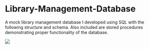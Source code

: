 # Library-Management-Database

A mock library management database I developed using SQL with the following structure and schema. Also included are stored procedures demonstrating proper functionality of the database. 

<img src="https://github.com/clobslee/The-Tech-Academy-SQL-Coding-Projects/blob/master/dbLibrarySchema.png">


